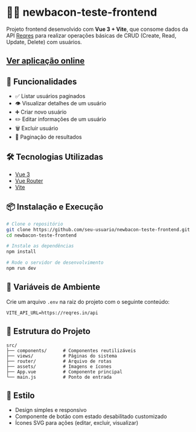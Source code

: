 # 🧑‍💻 newbacon-teste-frontend

Projeto frontend desenvolvido com **Vue 3 + Vite**, que consome dados da API [Reqres](https://reqres.in/) para realizar operações básicas de CRUD (Create, Read, Update, Delete) com usuários.

## [Ver aplicação online](https://newbacon-teste-frontend.vercel.app/)

## 🚀 Funcionalidades

- ✅ Listar usuários paginados
- 👁️ Visualizar detalhes de um usuário
- ➕ Criar novo usuário
- ✏️ Editar informações de um usuário
- 🗑️ Excluir usuário
- 📄 Paginação de resultados

## 🛠️ Tecnologias Utilizadas

- [Vue 3](https://vuejs.org/)
- [Vue Router](https://router.vuejs.org/)
- [Vite](https://vitejs.dev/)

## 📦 Instalação e Execução

```bash
# Clone o repositório
git clone https://github.com/seu-usuario/newbacon-teste-frontend.git
cd newbacon-teste-frontend

# Instale as dependências
npm install

# Rode o servidor de desenvolvimento
npm run dev
```

## 🔐 Variáveis de Ambiente

Crie um arquivo `.env` na raiz do projeto com o seguinte conteúdo:

```env
VITE_API_URL=https://reqres.in/api
```

## 📁 Estrutura do Projeto

```
src/
├── components/      # Componentes reutilizáveis
├── views/           # Páginas do sistema
├── router/          # Arquivo de rotas
├── assets/          # Imagens e ícones
├── App.vue          # Componente principal
└── main.js          # Ponto de entrada
```

## 🎨 Estilo

- Design simples e responsivo
- Componente de botão com estado desabilitado customizado
- Ícones SVG para ações (editar, excluir, visualizar)

